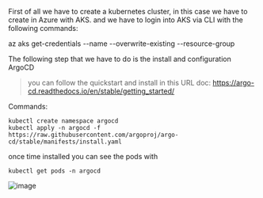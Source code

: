 First of all we have to create a kubernetes cluster, in this case we have to create in Azure with AKS.
and we have to login into AKS via CLI with the following commands:

az aks get-credentials --name <aksclustername> --overwrite-existing --resource-group <resourcegroupname>

The following step that we have to do is the install and configuration ArgoCD

> you can follow the quickstart and install in this URL doc: https://argo-cd.readthedocs.io/en/stable/getting_started/

Commands:

```
kubectl create namespace argocd
kubectl apply -n argocd -f https://raw.githubusercontent.com/argoproj/argo-cd/stable/manifests/install.yaml
```
once time installed you can see the pods with 

```
kubectl get pods -n argocd
```

![image](https://github.com/JooeeL98/AzureDevOps-ArgoCD-Proyect/assets/145325906/fcb30388-64f7-45f0-ab97-32885d6a5ec7)

